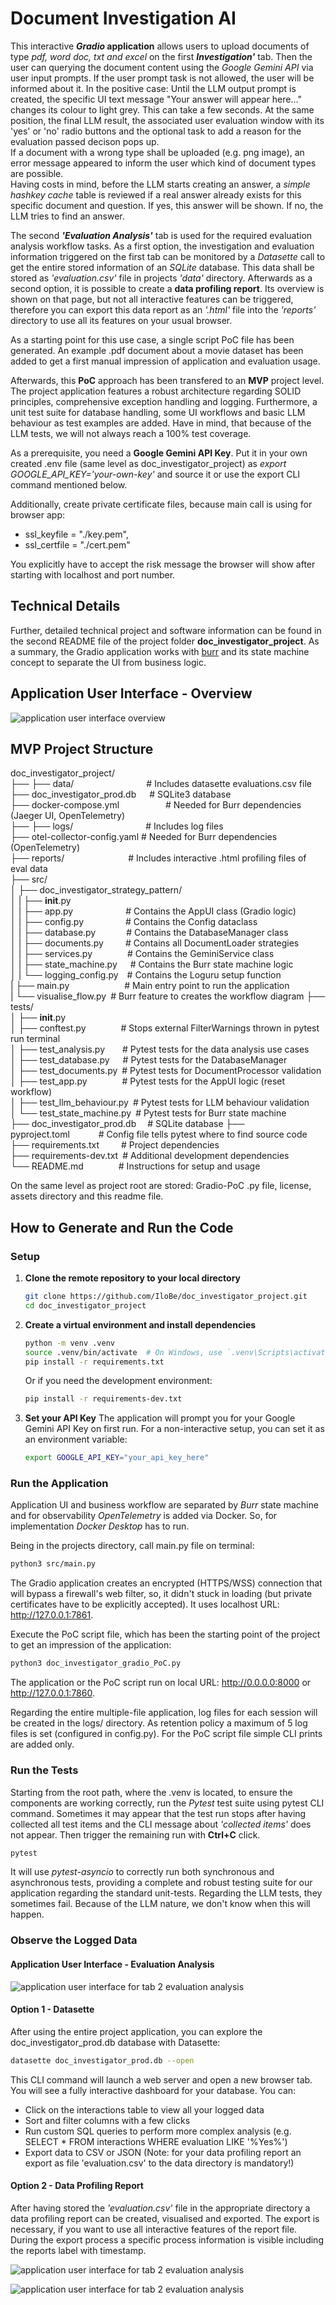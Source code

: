 # Document Investigation AI

This interactive **<i>Gradio</i> application** allows users to upload documents of type <i>pdf, word doc, txt and excel</i> on the first **<i>Investigation'</i>** tab. Then the user can querying the document content using the <i>Google Gemini API</i> via user input prompts. If the user prompt task is not allowed, the user will be informed about it. In the positive case: Until the LLM output prompt is created, the specific UI text message "Your answer will appear here..." changes its colour to light grey. This can take a few seconds. At the same position, the final LLM result, the associated user evaluation window with its 'yes' or 'no' radio buttons and the optional task to add a reason for the evaluation passed decison pops up.<br>
If a document with a wrong type shall be uploaded (e.g. png image), an error message appeared to inform the user which kind of document types are possible.<br>
Having costs in mind, before the LLM starts creating an answer, a <i>simple hashkey cache</i> table is reviewed if a real answer already exists for this specific document and question. If yes, this answer will be shown. If no, the LLM tries to find an answer. 

The second **<i>'Evaluation Analysis'</i>** tab is used for the required evaluation analysis workflow tasks. As a first option, the investigation and evaluation information triggered on the first tab can be monitored by a <i>Datasette</i> call to get the entire stored information of an <i>SQLite</i> database. This data shall be stored as <i>'evaluation.csv'</i> file in projects <i>'data'</i> directory. Afterwards as a second option, it is possible to create a **data profiling report**. Its overview is shown on that page, but not all interactive features can be triggered, therefore you can export this data report as an <i>'.html'</i> file into the <i>'reports'</i> directory to use all its features on your usual browser. 

As a starting point for this use case, a single script PoC file has been generated. An example .pdf document about a movie dataset has been added to get a first manual impression of application and evaluation usage.

Afterwards, this **PoC** approach has been transfered to an **MVP** project level. The project application features a robust architecture regarding SOLID principles, comprehensive exception handling and logging. Furthermore, a unit test suite for database handling, some UI workflows and basic LLM behaviour as test examples are added. Have in mind, that because of the LLM tests, we will not always reach a 100% test coverage.

As a prerequisite, you need a **Google Gemini API Key**. Put it in your own created .env file (same level as doc_investigator_project) as <i>export GOOGLE_API_KEY='your-own-key'</i> and source it or use the export CLI command mentioned below.

Additionally, create private certificate files, because main call is using for browser app:<br>
- ssl_keyfile = "./key.pem",<br>
- ssl_certfile = "./cert.pem"

You explicitly have to accept the risk message the browser will show after starting with localhost and port number.

## Technical Details
Further, detailed technical project and software information can be found in the second README file of the project folder **doc_investigator_project**.
As a summary, the Gradio application works with [burr](https://burr.dagworks.io/) and its state machine concept to separate the UI from business logic.

## Application User Interface - Overview
![application user interface overview](./assets/doc_investigation_app.JPG)
<br>

## MVP Project Structure
doc_investigator_project/<br>
├── <your own created file: cert.pem>
├── data/&emsp;&emsp;&emsp;&emsp;&emsp;&emsp;&emsp;&emsp;&nbsp;# Includes datasette evaluations.csv file<br>
├── doc_investigator_prod.db&emsp;&ensp;# SQLite3 database<br>
├── docker-compose.yml&emsp;&emsp;&emsp;&emsp;&emsp;&nbsp;# Needed for Burr dependencies (Jaeger UI, OpenTelemetry)<br>
├── <your own created file: key.pem>
├── logs/&emsp;&emsp;&emsp;&emsp;&emsp;&emsp;&emsp;&emsp;&nbsp;# Includes log files<br>
├── otel-collector-config.yaml&nbsp;# Needed for Burr dependencies (OpenTelemetry)<br>
├── reports/&emsp;&emsp;&emsp;&emsp;&emsp;&emsp;&emsp;&nbsp;# Includes interactive .html profiling files of eval data<br>
├── src/<br>
│   ├── doc_investigator_strategy_pattern/<br>
│   |   ├── __init__.py<br>
│   |   ├── app.py&emsp;&emsp;&emsp;&emsp;&emsp;&ensp;&ensp;# Contains the AppUI class (Gradio logic)<br>
│   |   ├── config.py&emsp;&emsp;&emsp;&emsp;&ensp;&nbsp;# Contains the Config dataclass<br>
│   |   ├── database.py&emsp;&emsp;&emsp;&ensp;# Contains the DatabaseManager class<br>
│   |   ├── documents.py&emsp;&emsp;&ensp;# Contains all DocumentLoader strategies<br>
│   |   ├── services.py&emsp;&emsp;&emsp;&emsp;# Contains the GeminiService class<br>
│   |   ├── state_machine.py&emsp;&ensp;# Contains the Burr state machine logic<br>
│   |   └── logging_config.py&emsp;# Contains the Loguru setup function<br>
|   ├── main.py&emsp;&emsp;&emsp;&emsp;&emsp;&emsp;&nbsp;# Main entry point to run the application<br>
|   └── visualise_flow.py&ensp;# Burr feature to creates the workflow diagram
├── tests/<br>
│   ├── __init__.py<br>
│   ├── conftest.py&emsp;&emsp;&emsp;&emsp;# Stops external FilterWarnings thrown in pytest run terminal<br>
│   ├── test_analysis.py&emsp;&ensp;&ensp;# Pytest tests for the data analysis use cases<br>
│   ├── test_database.py&emsp;&ensp;# Pytest tests for the DatabaseManager<br>
│   ├── test_documents.py&ensp;# Pytest tests for DocumentProcessor validation<br>
│   ├── test_app.py&emsp;&emsp;&emsp;&emsp;# Pytest tests for the AppUI logic (reset workflow)<br>
│   ├── test_llm_behaviour.py&ensp;# Pytest tests for LLM behaviour validation<br>
│   └── test_state_machine.py&ensp;# Pytest tests for Burr state machine<br>
├── doc_investigator_prod.db&emsp;&nbsp;# SQLite database
├── pyproject.toml&emsp;&emsp;&emsp;&nbsp;# Config file tells pytest where to find source code<br>
├── requirements.txt&emsp;&emsp;&ensp;# Project dependencies<br>
├── requirements-dev.txt&ensp;# Additional development dependencies<br>
└── README.md&emsp;&emsp;&emsp;&emsp;# Instructions for setup and usage<br>

On the same level as project root are stored: Gradio-PoC .py file, license, assets directory and this readme file.

## How to Generate and Run the Code
### Setup

1.  **Clone the remote repository to your local directory**
    ```bash
    git clone https://github.com/IloBe/doc_investigator_project.git
    cd doc_investigator_project
    ```

2.  **Create a virtual environment and install dependencies**
    ```bash
    python -m venv .venv
    source .venv/bin/activate  # On Windows, use `.venv\Scripts\activate`
    pip install -r requirements.txt
    ```
    
    Or if you need the development environment:
    ```bash
    pip install -r requirements-dev.txt
    ```

4.  **Set your API Key**
    The application will prompt you for your Google Gemini API Key on first run. For a non-interactive setup, you can set it as an environment variable:
    ```bash
    export GOOGLE_API_KEY="your_api_key_here"
    ```

### Run the Application
Application UI and business workflow are separated by <i>Burr</i> state machine and for observability <i>OpenTelemetry</i> is added via Docker. So, for implementation <i>Docker Desktop</i> has to run.

Being in the projects directory, call main.py file on terminal:
```bash
python3 src/main.py
```
The Gradio application creates an encrypted (HTTPS/WSS) connection that will bypass a firewall's web filter, so, it didn't stuck in loading (but private certificates have to be explicitly accepted). It uses localhost URL: http://127.0.0.1:7861.

Execute the PoC script file, which has been the starting point of the project to get an impression of the application:
```bash
python3 doc_investigator_gradio_PoC.py
```
The application or the PoC script run on local URL: http://0.0.0.0:8000 or http://127.0.0.1:7860.

Regarding the entire multiple-file application, log files for each session will be created in the logs/ directory.
As retention policy a maximum of 5 log files is set (configured in config.py).
For the PoC script file simple CLI prints are added only.

### Run the Tests
Starting from the root path, where the .venv is located, to ensure the components are working correctly, run the <i>Pytest</i> test suite using pytest CLI command. Sometimes it may appear that the test run stops after having collected all test items and the CLI message about <i>'collected items'</i> does not appear. Then trigger the remaining run with **Ctrl+C** click.
```bash
pytest
```
It will use <i>pytest-asyncio</i> to correctly run both synchronous and asynchronous tests, providing a complete and robust testing suite for our application regarding the standard unit-tests. Regarding the LLM tests, they sometimes fail. Because of the LLM nature, we don't know when this will happen.

### Observe the Logged Data
#### Application User Interface - Evaluation Analysis
![application user interface for tab 2 evaluation analysis](./assets/doc_invest_eval_analyse-datasette.JPG)
<br>

#### Option 1 - Datasette
After using the entire project application, you can explore the doc_investigator_prod.db database with Datasette:
```bash
datasette doc_investigator_prod.db --open
```

This CLI command will launch a web server and open a new browser tab. You will see a fully interactive dashboard for your database. You can:
-    Click on the interactions table to view all your logged data
-    Sort and filter columns with a few clicks
-    Run custom SQL queries to perform more complex analysis (e.g. SELECT * FROM interactions WHERE evaluation LIKE '%Yes%')
-    Export data to CSV or JSON  (Note: for your data profiling report an export as file 'evaluation.csv' to the data directory is mandatory!)

#### Option 2 - Data Profiling Report
After having stored the <i>'evaluation.csv'</i> file in the appropriate directory a data profiling report can be created, visualised and exported. The export is necessary, if you want to use all interactive features of the report file. During the export process a specific process information is visible including the reports label with timestamp. 

![application user interface for tab 2 evaluation analysis](./assets/doc_invest_eval_analyse-reports-1.JPG)
<br>

![application user interface for tab 2 evaluation analysis](./assets/doc_invest_eval_analyse-reports-3.JPG)
<br>
